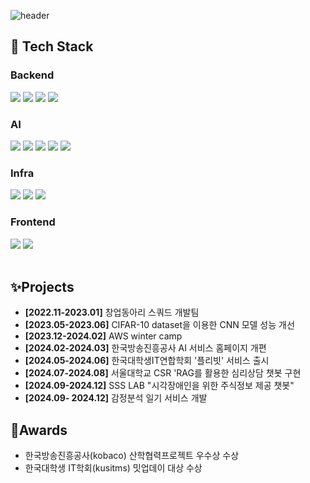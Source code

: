 <div>
  
  <!--Header-->
  ![header](https://capsule-render.vercel.app/api?type=waving&color=gradient&height=300&section=header&text=Good%20to%20see%20you%20%F0%9F%A4%97)
  
</div>

<div>
  <!--Body-->
  
  ## 🧱 Tech Stack
  ### Backend
  <!--Python-->
  <img src="https://img.shields.io/badge/Spring-6DB33F?style=flat-square&logo=Spring&logoColor=white"/>
  <!--JavaScript-->
  <img src="https://img.shields.io/badge/Spring Boot-6DB33F?style=flat-square&logo=Spring Boot&logoColor=white"/>
  <!--HTML5-->
  <img src="https://img.shields.io/badge/Spring Security-6DB33F?style=flat-square&logo=Spring Security&logoColor=white"/>
  <!--CSS-->
  <img src="https://img.shields.io/badge/MySQL-4479A1?style=flat-square&logo=MySQL&logoColor=white"/>
  <br/>
  
  ### AI
  <!--PyTorch-->
  <img src="https://img.shields.io/badge/PyTorch-EE4C2C?style=flat-square&logo=PyTorch&logoColor=white"/>
  <!--Selenium-->
  <img src="https://img.shields.io/badge/Selenium-43B02A?style=flat-square&logo=Selenium&logoColor=white"/>
  <img src="https://img.shields.io/badge/Python-3776AB?style=flat-square&logo=Python&logoColor=white"/>
  <img src="https://img.shields.io/badge/Pandatic-E92063?style=flat-square&logo=Pandatic&logoColor=white"/>
  <img src="https://img.shields.io/badge/Pandas-150458?style=flat-square&logo=Pandas&logoColor=white"/>
  <br/>
  
  ### Infra
  <!--Flask-->
  <img src="https://img.shields.io/badge/Amazon AWS-232F3E?style=flat-square&logo=Amazon AWS&logoColor=white"/>
  <!--Django-->
  <img src="https://img.shields.io/badge/Docker-2496ED?style=flat-square&logo=Docker&logoColor=white"/>
  <!--React-->
  <img src="https://img.shields.io/badge/Git Action-2088FF?style=flat-square&logo=Git Action&logoColor=white&Color=white"/>
  <br/>
  
  ### Frontend
  <!--Amazon AWS-->
  <img src="https://img.shields.io/badge/Android Studio-3DDC84?style=flat-square&logo=Android Studio&logoColor=white"/>
  <!--Slack-->
  <img src="https://img.shields.io/badge/Thymleaf-005F0F?style=flat-square&logo=Thymleaf&logoColor=white"/>
  <br/>
  <br/>
  <!--
  ## 🤔 Github Stats
  [![Anurag's GitHub stats](https://github-readme-stats.vercel.app/api?username=jihyo-j)](https://github.com/anuraghazra/github-readme-stats)
  <br/>
  [![Top Langs](https://github-readme-stats.vercel.app/api/top-langs/?username=jihyo-j)](https://github.com/anuraghazra/github-readme-stats)
  -->

  ## ✨Projects 
  - **[2022.11-2023.01]** 창업동아리 스쿼드 개발팀  
  - **[2023.05-2023.06]** CIFAR-10 dataset을 이용한 CNN 모델 성능 개선  
  - **[2023.12-2024.02]** AWS winter camp  
  - **[2024.02-2024.03]** 한국방송진흥공사 AI 서비스 홈페이지 개편  
  - **[2024.05-2024.06]** 한국대학생IT연합학회 '플리빗' 서비스 출시   
  - **[2024.07-2024.08]** 서울대학교 CSR 'RAG를 활용한 심리상담 챗봇 구현
  - **[2024.09-2024.12]** SSS LAB "시각장애인을 위한 주식정보 제공 챗봇"
  - **[2024.09- 2024.12]** 감정분석 일기 서비스 개발

  ## 🌱Awards
  - 한국방송진흥공사(kobaco) 산학협력프로젝트 우수상 수상
  - 한국대학생 IT학회(kusitms) 밋업데이 대상 수상
  </div>

<!--
**Jiyu-Kim/Jiyu-Kim** is a ✨ _special_ ✨ repository because its `README.md` (this file) appears on your GitHub profile.

Here are some ideas to get you started:
- Hi there 👋
- 🔭 I’m currently working on ...
- 🌱 I’m currently learning ...
- 👯 I’m looking to collaborate on ...
- 🤔 I’m looking for help with ...
- 💬 Ask me about ...
- 📫 How to reach me: ...
- 😄 Pronouns: ...
- ⚡ Fun fact: ...
-->

